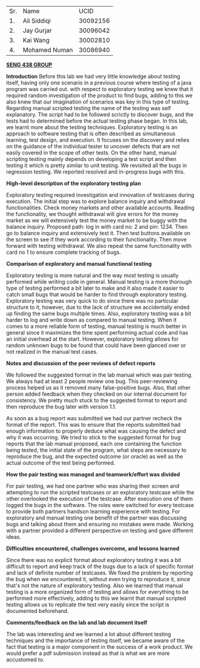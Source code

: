 <!-----

Yay, no errors, warnings, or alerts!

Conversion time: 0.518 seconds.


Using this Markdown file:

1. Paste this output into your source file.
2. See the notes and action items below regarding this conversion run.
3. Check the rendered output (headings, lists, code blocks, tables) for proper
   formatting and use a linkchecker before you publish this page.

Conversion notes:

* Docs to Markdown version 1.0β33
* Mon Jan 24 2022 19:42:08 GMT-0800 (PST)
* Source doc: SENG 438 Assignment 1 Report
* Tables are currently converted to HTML tables.
----->



<table>
  <tr>
   <td>
    Sr.
   </td>
   <td>
    Name
   </td>
   <td>
    UCID
   </td>
  </tr>
  <tr>
   <td>
    1.
   </td>
   <td>
    Ali Siddiqi
   </td>
   <td>
    30092156
   </td>
  </tr>
  <tr>
   <td>
    2.
   </td>
   <td>
    Jay Gurjar
   </td>
   <td>
    30096042
   </td>
  </tr>
  <tr>
   <td>
    3.
   </td>
   <td>
    Kai Wang
   </td>
   <td>
    30002810
   </td>
  </tr>
  <tr>
   <td>
    4.
   </td>
   <td>
    Mohamed Numan
   </td>
   <td>
    30086940
   </td>
  </tr>
</table>


**<span style="text-decoration:underline;">SENG 438 GROUP</span>**

**Introduction**
Before this lab we had very little knowledge about testing itself, having only one scenario in a previous course where testing of a java program was carried out. with respect to exploratory testing we knew that it required random investigation of the product to find bugs, adding to this we also knew that our imagination of scenarios was key in this type of testing. Regarding manual scripted testing the name of the testing was self explanatory. The script had to be followed scrictly to discover bugs, and the tests had to determined before the actual testing phase began.
In this lab, we learnt more about the testing techniques. Exploratory testing is an approach to software testing that is often described as simultaneous learning, test design, and execution. It focuses on the discovery and relies on the guidance of the individual tester to uncover defects that are not easily covered in the scope of other tests. On the other hand, manual scripting testing mainly depends on developing a test script and then testing it which is pretty similar to unit testing. We revisited all the bugs in regression testing. We reported resolved and in-progress bugs with this. 

 

**High-level description of the exploratory testing plan**

Exploratory testing required investigation and innovation of testcases during execution. The initial step was to explore balance inquiry and withdrawal functionalities. Check money markets and other available accounts. Reading the functionality, we thought withdrawal will give errors for the money market as we will extensively test the money market to be buggy with the balance inquiry. Proposed path: log in with card no: 2 and pin: 1234. Then go to balance inquiry and extensively test it. Then test buttons available on the screen to see if they work according to their functionality. Then move forward with testing withdrawal. We also repeat the same functionality with card no 1 to ensure complete tracking of bugs.

**Comparison of exploratory and manual functional testing**

Exploratory testing is more natural and the way most testing is usually performed while writing code in general. Manual testing is a more thorough type of testing performed a bit later to make and it also made it easier to catch small bugs that would be harder to find through exploratory testing. Exploratory testing was very quick to do since there was no particular structure to it, however, due to the lack of structure we accidentally ended up finding the same bugs multiple times. Also, exploratory testing was a bit harder to log and write down as compared to manual testing. When it comes to a more reliable form of testing, manual testing is much better in general since it maximizes the time spent performing actual code and has an initial overhead at the start. However, exploratory testing allows for random unknown bugs to be found that could have been glanced over or not realized in the manual test cases.

**Notes and discussion of the peer reviews of defect reports**

We followed the suggested format in the lab manual which was pair testing. We always had at least 2 people review one bug. This peer-reviewing process helped us as it removed many false-positive bugs. Also, that other person added feedback when they checked on our internal document for consistency. We pretty much stuck to the suggested format to report and then reproduce the bug later with version 1.1.

As soon as a bug report was submitted we had our partner recheck the format of the report. This was to ensure that the reports submitted had enough information to properly deduce what was causing the defect and why it was occurring. We tried to stick to the suggested format for bug reports that the lab manual proposed, each one containing the function being tested, the initial state of the program, what steps are necessary to reproduce the bug, and the expected outcome (or oracle) as well as the actual outcome of the test being performed.

 

**How the pair testing was managed and teamwork/effort was divided**

For pair testing, we had one partner who was sharing their screen and attempting to run the scripted testcases or an exploratory testcase while the other overlooked the execution of the testcase. After execution one of them logged the bugs in the software. The roles were switched for every testcase to provide both partners handson learning experience with testing. For exploratory and manual testing one benefit of the partner was discussing bugs and talking about them and ensuring no mistakes were made. Working with a partner provided a different perspective on testing and gave different ideas. 


**Difficulties encountered, challenges overcome, and lessons learned**

Since there was no explicit format about exploratory testing it was a bit difficult to report and keep track of the bugs due to a lack of specific format and lack of definite number of testcases. We fixed the problem by reporting the bug when we encountered it, without even trying to reproduce it, since that's not the nature of exploratory testing. Also we learned that manual testing is a more organized form of testing and allows for everything to be performed more effectively, adding to this we learnt that manual scripted testing allows us to replicate the test very easily since the script is documented beforehand.

 **Comments/feedback on the lab and lab document itself**

The lab was interesting and we learned a lot about different testing techniques and the importance of testing itself, we became aware of the fact that testing is a major component in the success of a work product. We would prefer a pdf submission instead as that is what we are more accustomed to.

